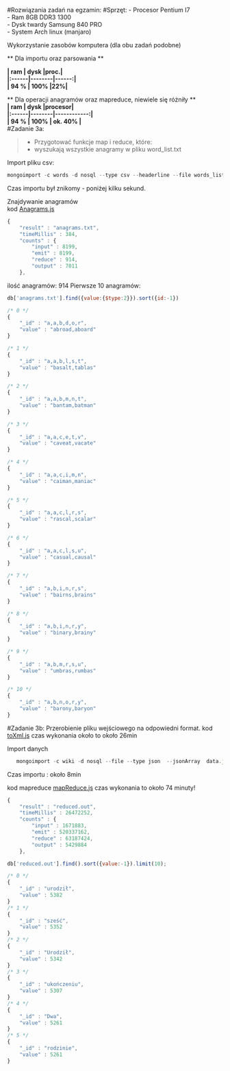 #Rozwiązania zadań na egzamin:
#Sprzęt:
    - Procesor Pentium I7    
	- Ram 8GB DDR3 1300    
	- Dysk twardy Samsung 840 PRO   
	- System Arch linux (manjaro)   

Wykorzystanie zasobów komputera (dla obu zadań podobne)   


** Dla importu oraz parsowania **

**| ram | dysk |proc.|**  
**|:------|--------|------:|**  
**| 94 % | 100% |22%|**    

** Dla operacji anagramów oraz mapreduce, niewiele się różniły **  
**| ram | dysk |procesor|**  
**|:------|--------|------------:|**  
**| 94 % | 100% | ok. 40% |**   
#Zadanie 3a:
> - Przygotować funkcje map i reduce, które:
> - wyszukają wszystkie anagramy w pliku word_list.txt 

Import pliku csv:

```js
mongoimport -c words -d nosql --type csv --headerline --file words_list.csv
```
Czas importu był znikomy - poniżej kilku sekund.

Znajdywanie anagramów  
kod [Anagrams.js](https://github.com/mateuszdargacz/noSql_reduce_3/blob/master/anagrams.js)

```js
{
    "result" : "anagrams.txt",
    "timeMillis" : 384,
    "counts" : {
        "input" : 8199,
        "emit" : 8199,
        "reduce" : 914,
        "output" : 7011
    },

```

ilość anagramów: 914
Pierwsze 10 anagramów: 

```js
db['anagrams.txt'].find({value:{$type:2}}).sort({id:-1})

```

```js
/* 0 */
{
    "_id" : "a,a,b,d,o,r",
    "value" : "abroad,aboard"
}

/* 1 */
{
    "_id" : "a,a,b,l,s,t",
    "value" : "basalt,tablas"
}

/* 2 */
{
    "_id" : "a,a,b,m,n,t",
    "value" : "bantam,batman"
}

/* 3 */
{
    "_id" : "a,a,c,e,t,v",
    "value" : "caveat,vacate"
}

/* 4 */
{
    "_id" : "a,a,c,i,m,n",
    "value" : "caiman,maniac"
}

/* 5 */
{
    "_id" : "a,a,c,l,r,s",
    "value" : "rascal,scalar"
}

/* 6 */
{
    "_id" : "a,a,c,l,s,u",
    "value" : "casual,causal"
}

/* 7 */
{
    "_id" : "a,b,i,n,r,s",
    "value" : "bairns,brains"
}

/* 8 */
{
    "_id" : "a,b,i,n,r,y",
    "value" : "binary,brainy"
}

/* 9 */
{
    "_id" : "a,b,m,r,s,u",
    "value" : "umbras,rumbas"
}

/* 10 */
{
    "_id" : "a,b,n,o,r,y",
    "value" : "barony,baryon"
}

```



#Zadanie 3b:
Przerobienie pliku wejściowego na odpowiedni format.
kod [toXml.js](https://github.com/mateuszdargacz/noSql_reduce_3/blob/master/toXml.js)
czas wykonania około to około 26min

Import danych
 ```js
	mongoimport -c wiki -d nosql --file --type json  --jsonArray  data.json  
 ```
Czas importu : około 8min

kod  mapreduce [mapReduce.js](https://github.com/mateuszdargacz/noSql_reduce_3/blob/master/mapReduce.js)
czas wykonania to około 74 minuty!



```js
{
    "result" : "reduced.out",
    "timeMillis" : 26472252,
    "counts" : {
        "input" : 1671883,
        "emit" : 520337162,
        "reduce" : 63187424,
        "output" : 5429884
    },
```

```js
db['reduced.out'].find().sort({value:-1}).limit(10);

/* 0 */
{
    "_id" : "urodził",
    "value" : 5382
}
/* 1 */
{
    "_id" : "sześć",
    "value" : 5352
}
/* 2 */
{
    "_id" : "Urodził",
    "value" : 5342
}
/* 3 */
{
    "_id" : "ukończeniu",
    "value" : 5307
}
/* 4 */
{
    "_id" : "Dwa",
    "value" : 5261
}
/* 5 */
{
    "_id" : "rodzinie",
    "value" : 5261
}

```
